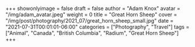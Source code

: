 +++
showonlyimage = false
draft = false
author = "Adam Knox"
avatar = "/img/adam_avatar.jpeg"
weight = 0
title = "Great Horn Sheep"
cover = "/img/post/photography/2021_07/great_horn_sheep_small.jpg"
date = "2021-07-31T00:01:01-06:00"
categories = ["Photography", "Travel"]
tags = ["Animal", "Canada", "British Columbia", "Radium", "Great Horn Sheep"]
+++
<!--more-->
